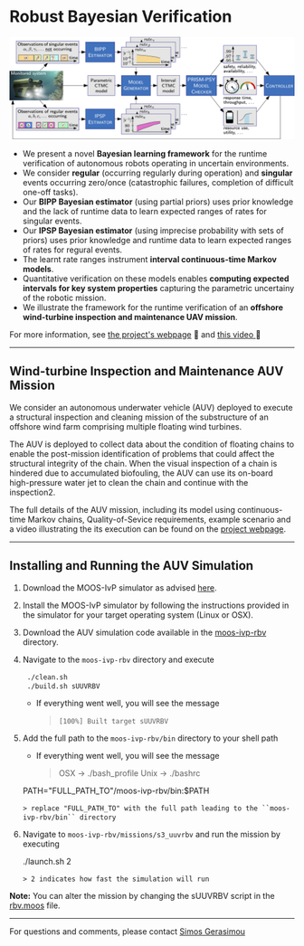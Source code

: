 # Robust Bayesian Verification

 ![Robust Bayesian Verification Framework](images/diagramFramework.png "Robust Bayesian Verification Framework")

* We present a novel **Bayesian learning framework** for the runtime verification of autonomous robots operating in uncertain environments.
* We consider **regular** (occurring regularly during operation) and **singular** events occurring zero/once (catastrophic failures, completion of difficult one-off tasks).
* Our **BIPP Bayesian estimator** (using partial priors) uses prior knowledge and the lack of runtime data to learn expected ranges of rates for singular events.
* Our **IPSP Bayesian estimator** (using imprecise probability with sets of priors) uses prior knowledge and runtime data to learn expected ranges of rates for regural events.
* The learnt rate ranges instrument **interval continuous-time Markov models**.
* Quantitative verification on these models enables **computing expected intervals for key system properties** capturing the parametric uncertainy of the robotic mission.
* We illustrate the framework for the runtime verification of an **offshore wind-turbine inspection and maintenance UAV mission**.


For more information, see [the project's webpage](https://gerasimou.github.io/RBV/) :page_facing_up: and 
<a href="https://drive.google.com/file/d/1fLZ3Bip8Y0KRiaWfMOMRZStPbPpCdHqy/view" target="_blank">
this video
</a>
:movie_camera:

--- 

## Wind-turbine Inspection and Maintenance AUV Mission

We consider an autonomous underwater vehicle (AUV) deployed to execute a structural inspection and cleaning mission of the substructure of an offshore wind farm comprising multiple floating wind turbines. 

The AUV is deployed to collect data about the condition of floating chains to enable the post-mission identification of problems that could affect the structural integrity of the chain. When the visual inspection of a chain is hindered due to accumulated biofouling, the AUV can use its on-board high-pressure water jet to clean the chain and continue with the inspection2. 

The full details of the AUV mission, including its model using continuous-time Markov chains, Quality-of-Sevice requirements, example scenario and a video illustrating the its execution can be found on the [project webpage](https://gerasimou.github.io/RBV/caseStudy/).

--- 

## Installing and Running the AUV Simulation

1) Download the MOOS-IvP simulator as advised 
   <a href="https://oceanai.mit.edu/moos-ivp/pmwiki/pmwiki.php?n=Site.Download" target="_blank">here</a>.

2) Install the MOOS-IvP simulator by following the instructions provided in the simulator for your target operating system (Linux or OSX).

3) Download the AUV simulation code available in the [moos-ivp-rbv](https://github.com/gerasimou/RBV/tree/main/moos-ivp-rbv) directory.

4) Navigate to the ``moos-ivp-rbv`` directory and execute
        
        ./clean.sh
        ./build.sh sUUVRBV
   - If everything went well, you will see the message
       > ``[100%] Built target sUUVRBV``



5) Add the full path to the ``moos-ivp-rbv/bin`` directory to your shell path
   - If everything went well, you will see the message
       > OSX   -> ./bash_profile 
       > Unix  -> ./bashrc

    PATH="FULL_PATH_TO"/moos-ivp-rbv/bin:$PATH

       > replace "FULL_PATH_TO" with the full path leading to the ``moos-ivp-rbv/bin`` directory

6) Navigate to ``moos-ivp-rbv/missions/s3_uuvrbv`` and run the mission by executing

    ./launch.sh 2

       > 2 indicates how fast the simulation will run

**Note:** You can alter the mission by changing the sUUVRBV script in the [rbv.moos](https://github.com/gerasimou/RBV/blob/main/moos-ivp-rbv/missions/s3_uuvrbv/rbv.moos) file.
    
    

--- 

For questions and comments, please contact [Simos Gerasimou](mailto:simos.gerasimou@york.ac.uk)


